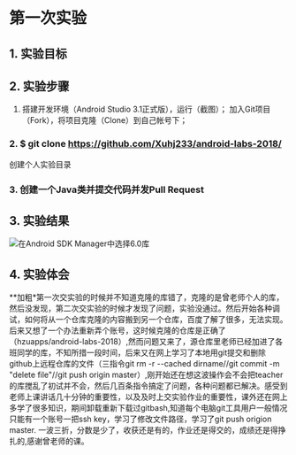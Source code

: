 # 第一次实验 

## 1. 实验目标

## 2. 实验步骤

1. 搭建开发环境（Android Studio 3.1正式版），运行（截图）；
  加入Git项目（Fork），将项目克隆（Clone）到自己帐号下；
### 2. $ git clone https://github.com/Xuhj233/android-labs-2018/
  创建个人实验目录

### 3. 创建一个Java类并提交代码并发Pull Request


## 3. 实验结果

![在Android SDK Manager中选择6.0库](https://user-images.githubusercontent.com/627946/37916827-705faab6-314f-11e8-992e-2106a56ddb54.png "配置教育网下载代理")


## 4. 实验体会

**加粗*第一次交实验的时候并不知道克隆的库错了，克隆的是曾老师个人的库，然后没发现，第二次交实验的时候才发现了问题，实验没通过。然后开始各种调试，如何将从一个仓库克隆的内容搬到另一个仓库，百度了解了很多，无法实现。后来又想了一个办法重新弄个账号，这时候克隆的仓库是正确了（hzuapps/android-labs-2018）,然而问题又来了，源仓库里老师已经加进了各班同学的库，不知所措一段时间，后来又在网上学习了本地用git提交和删除github上远程仓库的文件（三指令git rm -r --cached dirname//git commit -m "delete file"//git push origin master）,刚开始还在想这波操作会不会把teacher的库搅乱了初试并不会，然后几百条指令搞定了问题，各种问题都已解决。感受到老师上课讲话几十分钟的重要性，以及及时上交实验作业的重要性，课外还在网上多学了很多知识，期间卸载重新下载过gitbash,知道每个电脑git工具用户一般情况只能有一个账号一把ssh key，学习了修改文件路径，学习了git push origion master.
一波三折，分数是少了，收获还是有的，作业还是得交的，成绩还是得挣扎的,感谢曾老师的课。

